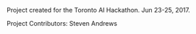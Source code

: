 Project created for the Toronto AI Hackathon. Jun 23-25, 2017.

Project Contributors:
Steven Andrews

